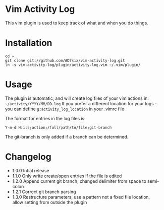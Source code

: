 Vim Activity Log
=========================

This vim plugin is used to keep track of what and when you do things.

# Installation

	cd ~
	git clone git://github.com/AD7six/vim-activity-log.git
	ln -s vim-activity-log/plugin/activity-log.vim ~/.vim/plugin/

# Usage

The plugin is automatic, and will create log files of your vim actions in: `~/activity/YYYY/MM/DD.log`
If you prefer a different location for your logs - you can define `g:activity_log_location` in your
.vimrc file

The format for entries in the log files is:

	Y-m-d H:i:s;action;/full/path/to/file;git-branch

The git-branch is only added if a branch can be determined.

# Changelog

* 1.0.0 Intial release
* 1.1.0 Only write create/open entries if the file is edited
* 1.2.0 Append current git branch, changed delimiter from space to semi-colon
* 1.2.1 Correct git branch parsing
* 1.3.0 Restructure parameters, use a pattern not a fixed file location, allow setting from outside
	the plugin
